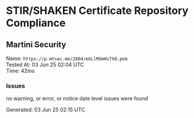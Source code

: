 # STIR/SHAKEN Certificate Repository Compliance

## Martini Security

Name: `https://p.mtsec.me/2884/e6LlMGmHvTXd.pem`\
Tested At: 03 Jun 25 02:04 UTC\
Time: 42ms

### Issues

no warning, or error, or notice date level issues were found

Generated: 03 Jun 25 02:15 UTC